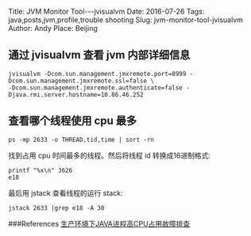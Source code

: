 Title: JVM Monitor Tool---jvisualvm
Date: 2016-07-26
Tags: java,posts,jvm,profile,trouble shooting
Slug: jvm-monitor-tool-jvisualvm
Author: Andy
Place: Beijing

## 通过 jvisualvm 查看 jvm 内部详细信息
```language-bash
jvisualvm -Dcom.sun.management.jmxremote.port=8999 -Dcom.sun.management.jmxremote.ssl=false \
-Dcom.sun.management.jmxremote.authenticate=false -Djava.rmi.server.hostname=10.86.46.252
```
     
## 查看哪个线程使用 cpu 最多
```language-bash
ps -mp 2633 -o THREAD,tid,time | sort -rn
```
找到占用 cpu 时间最多的线程。然后将线程 id 转换成16进制格式:

```language-bash
printf "%x\n" 3626
e18
```

最后用 jstack 查看线程的运行 stack:

```language-bash
jstack 2633 |grep e18 -A 30
```
    
###References
[生产环境下JAVA进程高CPU占用故障排查](http://blog.chinaunix.net/uid-10449864-id-3463151.html)
